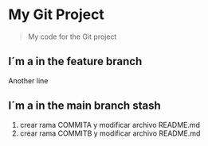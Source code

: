 # My Git Project

>My code for the Git project

## I´m a in the feature branch

Another line
## I´m a in the main branch stash

1. crear rama COMMITA y modificar archivo README.md
2. crear rama COMMITB y modificar archivo README.md